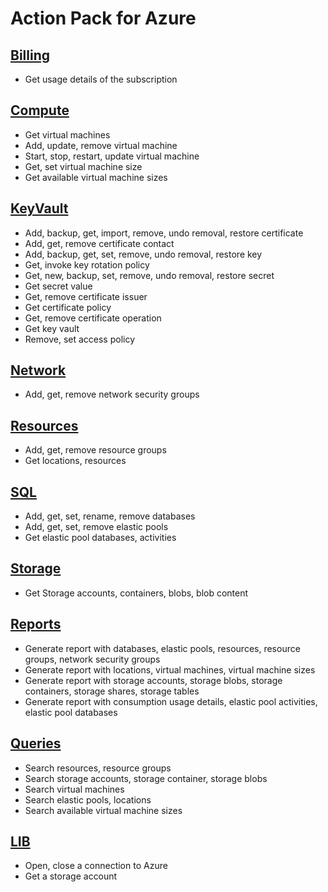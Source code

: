 # Action Pack for Azure

## [Billing](./Billing)

+ Get usage details of the subscription

## [Compute](./Compute)

+ Get virtual machines
+ Add, update, remove virtual machine
+ Start, stop, restart, update virtual machine
+ Get, set virtual machine size
+ Get available virtual machine sizes

## [KeyVault](./KeyVault)

+ Add, backup, get, import, remove, undo removal, restore certificate
+ Add, get, remove certificate contact
+ Add, backup, get, set, remove, undo removal, restore key
+ Get, invoke key rotation policy
+ Get, new, backup, set, remove, undo removal, restore secret
+ Get secret value
+ Get, remove certificate issuer
+ Get certificate policy
+ Get, remove certificate operation
+ Get key vault
+ Remove, set access policy

## [Network](./Network)

+ Add, get, remove network security groups

## [Resources](./Resources)

+ Add, get, remove resource groups
+ Get locations, resources

## [SQL](./SQL)

+ Add, get, set, rename, remove databases
+ Add, get, set, remove elastic pools
+ Get elastic pool databases, activities

## [Storage](./Storage)

+ Get Storage accounts, containers, blobs, blob content

## [Reports](./_REPORTS_)

+ Generate report with databases, elastic pools, resources, resource groups, network security groups
+ Generate report with locations, virtual machines, virtual machine sizes
+ Generate report with storage accounts, storage blobs, storage containers, storage shares, storage tables
+ Generate report with consumption usage details, elastic pool activities, elastic pool databases


## [Queries](./_QUERY_)

+ Search resources, resource groups
+ Search storage accounts, storage container, storage blobs
+ Search virtual machines
+ Search elastic pools, locations
+ Search available virtual machine sizes

## [LIB](./_LIB__)

+ Open, close a connection to Azure
+ Get a storage account